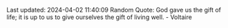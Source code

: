 Last updated: 2024-04-02 11:40:09
Random Quote: God gave us the gift of life; it is up to us to give ourselves the gift of living well. - Voltaire